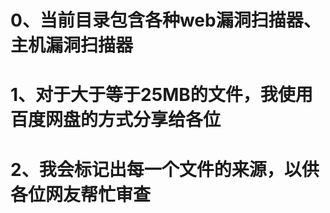 # 0、当前目录包含各种web漏洞扫描器、主机漏洞扫描器  

# 1、对于大于等于25MB的文件，我使用百度网盘的方式分享给各位  

# 2、我会标记出每一个文件的来源，以供各位网友帮忙审查  
